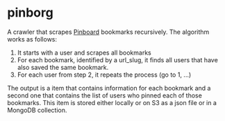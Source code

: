 # pinborg
A crawler that scrapes [Pinboard](https://pinboard.in) bookmarks recursively.  The algorithm works as follows:

1. It starts with a user and scrapes all bookmarks
2. For each bookmark, identified by a url_slug, it finds all users that have also saved the same bookmark.
3. For each user from step 2, it repeats the process (go to 1, ...)

The output is a item that contains information for each bookmark and a second one that contains the list of users who pinned each of those bookmarks. This item is stored either locally or on S3 as a json file or in a MongoDB collection.
